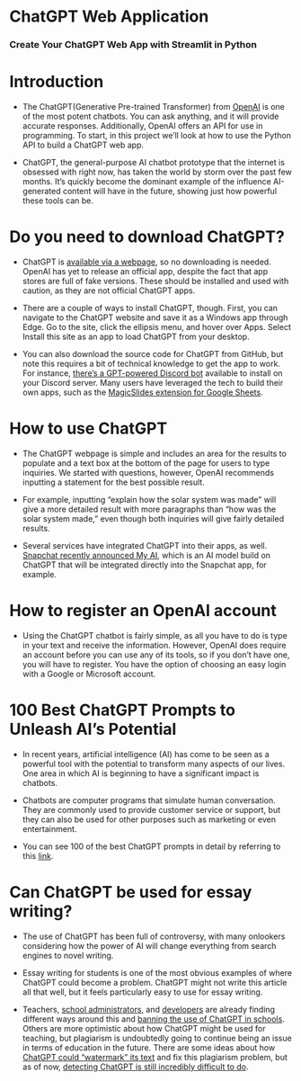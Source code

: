 # ChatGPT Web Application

### Create Your ChatGPT Web App with Streamlit in Python


# Introduction

- The ChatGPT(Generative Pre-trained Transformer) from [OpenAI](https://openai.com/) is one of the most potent chatbots. You can ask anything, and it will provide accurate responses. Additionally, OpenAI offers an API for use in programming. To start, in this project we’ll look at how to use the Python API to build a ChatGPT web app.

- ChatGPT, the general-purpose AI chatbot prototype that the internet is obsessed with right now, has taken the world by storm over the past few months. It’s quickly become the dominant example of the influence AI-generated content will have in the future, showing just how powerful these tools can be.

# Do you need to download ChatGPT?

- ChatGPT is [available via a webpage](https://openai.com/blog/chatgpt/), so no downloading is needed. OpenAI has yet to release an official app, despite the fact that app stores are full of fake versions. These should be installed and used with caution, as they are not official ChatGPT apps.

- There are a couple of ways to install ChatGPT, though. First, you can navigate to the ChatGPT website and save it as a Windows app through Edge. Go to the site, click the ellipsis menu, and hover over Apps. Select Install this site as an app to load ChatGPT from your desktop.

- You can also download the source code for ChatGPT from GitHub, but note this requires a bit of technical knowledge to get the app to work. For instance, [there’s a GPT-powered Discord bot](https://github.com/openai/gpt-discord-bot) available to install on your Discord server. Many users have leveraged the tech to build their own apps, such as the [MagicSlides extension for Google Sheets](https://www.digitaltrends.com/computing/chatgpt-tech-is-being-used-to-quickly-roll-out-google-slides/).

# How to use ChatGPT

- The ChatGPT webpage is simple and includes an area for the results to populate and a text box at the bottom of the page for users to type inquiries. We started with questions, however, OpenAI recommends inputting a statement for the best possible result.

- For example, inputting “explain how the solar system was made” will give a more detailed result with more paragraphs than “how was the solar system made,” even though both inquiries will give fairly detailed results.

- Several services have integrated ChatGPT into their apps, as well. [Snapchat recently announced My AI](https://www.theverge.com/2023/2/27/23614959/snapchat-my-ai-chatbot-chatgpt-openai-plus-subscription), which is an AI model build on ChatGPT that will be integrated directly into the Snapchat app, for example.

# How to register an OpenAI account

- Using the ChatGPT chatbot is fairly simple, as all you have to do is type in your text and receive the information. However, OpenAI does require an account before you can use any of its tools, so if you don’t have one, you will have to register. You have the option of choosing an easy login with a Google or Microsoft account.

# 100 Best ChatGPT Prompts to Unleash AI’s Potential

- In recent years, artificial intelligence (AI) has come to be seen as a powerful tool with the potential to transform many aspects of our lives. One area in which AI is beginning to have a significant impact is chatbots.

- Chatbots are computer programs that simulate human conversation. They are commonly used to provide customer service or support, but they can also be used for other purposes such as marketing or even entertainment.

- You can see 100 of the best ChatGPT prompts in detail by referring to this [link](https://mpost.io/100-best-chatgpt-prompts-to-unleash-ais-potential/).

# Can ChatGPT be used for essay writing?

- The use of ChatGPT has been full of controversy, with many onlookers considering how the power of AI will change everything from search engines to novel writing.

- Essay writing for students is one of the most obvious examples of where ChatGPT could become a problem. ChatGPT might not write this article all that well, but it feels particularly easy to use for essay writing.

- Teachers, [school administrators](https://www.zdnet.com/article/chatgpt-was-just-blocked-by-the-biggest-us-school-district-heres-why/), and [developers](https://www.wpr.org/college-student-created-app-can-tell-whether-ai-wrote-essay) are already finding different ways around this and [banning the use of ChatGPT in schools](https://www.washingtonpost.com/education/2023/01/05/nyc-schools-ban-chatgpt/). Others are more optimistic about how ChatGPT might be used for teaching, but plagiarism is undoubtedly going to continue being an issue in terms of education in the future. There are some ideas about how [ChatGPT could “watermark” its text](https://www.digitaltrends.com/computing/how-chatgpt-could-solve-its-plagiarism-problem/) and fix this plagiarism problem, but as of now, [detecting ChatGPT is still incredibly difficult to do](https://www.digitaltrends.com/computing/how-to-detect-chatgpt-plagiarism/).
